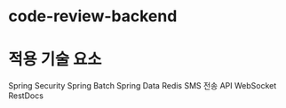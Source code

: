 # code-review-backend

# 적용 기술 요소
Spring Security
Spring Batch
Spring Data Redis
SMS 전송 API
WebSocket
RestDocs
